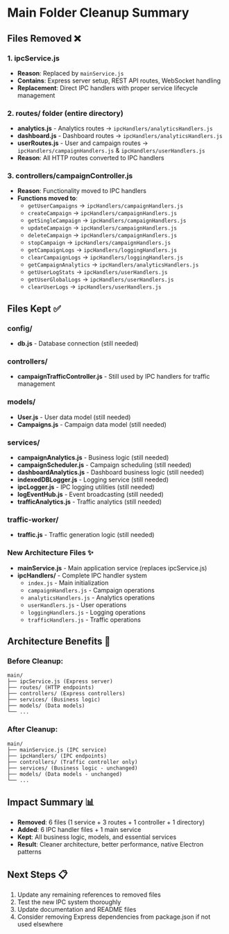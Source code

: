 # Main Folder Cleanup Summary

## Files Removed ❌

### 1. ipcService.js
- **Reason**: Replaced by `mainService.js`
- **Contains**: Express server setup, REST API routes, WebSocket handling
- **Replacement**: Direct IPC handlers with proper service lifecycle management

### 2. routes/ folder (entire directory)
- **analytics.js** - Analytics routes → `ipcHandlers/analyticsHandlers.js`
- **dashboard.js** - Dashboard routes → `ipcHandlers/analyticsHandlers.js`
- **userRoutes.js** - User and campaign routes → `ipcHandlers/campaignHandlers.js` & `ipcHandlers/userHandlers.js`
- **Reason**: All HTTP routes converted to IPC handlers

### 3. controllers/campaignController.js
- **Reason**: Functionality moved to IPC handlers
- **Functions moved to**:
  - `getUserCampaigns` → `ipcHandlers/campaignHandlers.js`
  - `createCampaign` → `ipcHandlers/campaignHandlers.js`
  - `getSingleCampaign` → `ipcHandlers/campaignHandlers.js`
  - `updateCampaign` → `ipcHandlers/campaignHandlers.js`
  - `deleteCampaign` → `ipcHandlers/campaignHandlers.js`
  - `stopCampaign` → `ipcHandlers/campaignHandlers.js`
  - `getCampaignLogs` → `ipcHandlers/loggingHandlers.js`
  - `clearCampaignLogs` → `ipcHandlers/loggingHandlers.js`
  - `getCampaignAnalytics` → `ipcHandlers/analyticsHandlers.js`
  - `getUserLogStats` → `ipcHandlers/userHandlers.js`
  - `getUserGlobalLogs` → `ipcHandlers/userHandlers.js`
  - `clearUserLogs` → `ipcHandlers/userHandlers.js`

## Files Kept ✅

### config/
- **db.js** - Database connection (still needed)

### controllers/
- **campaignTrafficController.js** - Still used by IPC handlers for traffic management

### models/
- **User.js** - User data model (still needed)
- **Campaigns.js** - Campaign data model (still needed)

### services/
- **campaignAnalytics.js** - Business logic (still needed)
- **campaignScheduler.js** - Campaign scheduling (still needed)
- **dashboardAnalytics.js** - Dashboard business logic (still needed)
- **indexedDBLogger.js** - Logging service (still needed)
- **ipcLogger.js** - IPC logging utilities (still needed)
- **logEventHub.js** - Event broadcasting (still needed)
- **trafficAnalytics.js** - Traffic analytics (still needed)

### traffic-worker/
- **traffic.js** - Traffic generation logic (still needed)

### New Architecture Files ✨
- **mainService.js** - Main application service (replaces ipcService.js)
- **ipcHandlers/** - Complete IPC handler system
  - `index.js` - Main initialization
  - `campaignHandlers.js` - Campaign operations
  - `analyticsHandlers.js` - Analytics operations
  - `userHandlers.js` - User operations
  - `loggingHandlers.js` - Logging operations
  - `trafficHandlers.js` - Traffic operations

## Architecture Benefits 🚀

### Before Cleanup:
```
main/
├── ipcService.js (Express server)
├── routes/ (HTTP endpoints)
├── controllers/ (Express controllers)
├── services/ (Business logic)
├── models/ (Data models)
└── ...
```

### After Cleanup:
```
main/
├── mainService.js (IPC service)
├── ipcHandlers/ (IPC endpoints)
├── controllers/ (Traffic controller only)
├── services/ (Business logic - unchanged)
├── models/ (Data models - unchanged)
└── ...
```

## Impact Summary 📊

- **Removed**: 6 files (1 service + 3 routes + 1 controller + 1 directory)
- **Added**: 6 IPC handler files + 1 main service
- **Kept**: All business logic, models, and essential services
- **Result**: Cleaner architecture, better performance, native Electron patterns

## Next Steps 📋

1. Update any remaining references to removed files
2. Test the new IPC system thoroughly
3. Update documentation and README files
4. Consider removing Express dependencies from package.json if not used elsewhere
